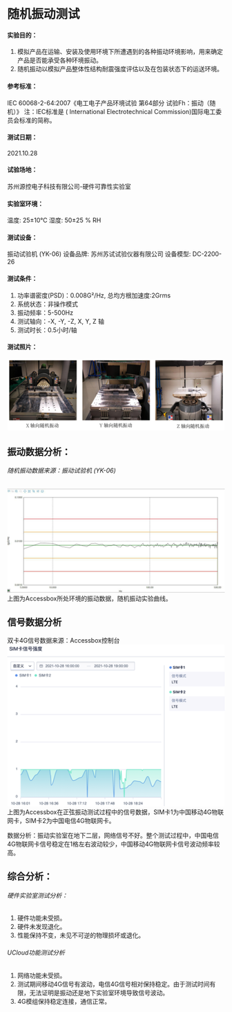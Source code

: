# 随机振动测试

#### 实验目的：
1. 模拟产品在运输、安装及使用环境下所遭遇到的各种振动环境影响，用来确定产品是否能承受各种环境振动。
2. 随机振动以模拟产品整体性结构耐震强度评估以及在包装状态下的运送环境。

#### 参考标准：
IEC 60068-2-64:2007《电工电子产品环境试验 第64部分 试验Fh：振动（随机）》
注：IEC标准是 ( International Electrotechnical Commission)国际电工委员会标准的简称。

#### 测试日期：
2021.10.28

#### 试验场地：
苏州源控电子科技有限公司-硬件可靠性实验室

#### 实验室环境：
温度: 25±10℃   湿度: 50±25 % RH

#### 测试设备：
振动试验机 (YK-06)  设备品牌: 苏州苏试试验仪器有限公司 设备模型: DC-2200-26

#### 测试条件：
1. 功率谱密度(PSD)：0.008G²/Hz, 总均方根加速度:2Grms 
2. 系统状态：非操作模式 
3. 振动频率：5-500Hz 
4. 测试轴向：-X, -Y, -Z, X, Y, Z 轴
5. 测试时长：0.5小时/轴

#### 测试照片：
![low1](../images/random1.png)

## 振动数据分析：
###### 随机振动数据来源：振动试验机 (YK-06)
![low1](../images/random2.png)
上图为Accessbox所处环境的振动数据，随机振动实验曲线。

## 信号数据分析
双卡4G信号数据来源：Accessbox控制台
![low1](../images/random3.png)
上图为Accessbox在正弦振动测试过程中的信号数据，SIM卡1为中国移动4G物联网卡，SIM卡2为中国电信4G物联网卡。

数据分析：振动实验室在地下二层，网络信号不好。整个测试过程中，中国电信4G物联网卡信号稳定在1格左右波动较少，中国移动4G物联网卡信号波动频率较高。

## 综合分析：

###### 硬件实验室测试分析：
1. 硬件功能未受损。
2. 硬件未发现退化。
3. 性能保持不变，未见不可逆的物理损坏或退化。

###### UCloud功能测试分析
1. 网络功能未受损。
2. 测试期间移动4G信号有波动，电信4G信号相对保持稳定。由于测试时间有限，无法证明是振动还是地下实验室环境导致信号波动。
3. 4G模组保持稳定连接，通信正常。